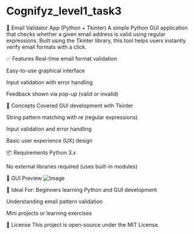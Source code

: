 # Cognifyz_level1_task3

📧 Email Validator App (Python + Tkinter)
A simple Python GUI application that checks whether a given email address is valid using regular expressions. Built using the Tkinter library, this tool helps users instantly verify email formats with a click.

✅ Features
Real-time email format validation

Easy-to-use graphical interface

Input validation with error handling

Feedback shown via pop-up (valid or invalid)

🧠 Concepts Covered
GUI development with Tkinter

String pattern matching with re (regular expressions)

Input validation and error handling

Basic user experience (UX) design

📦 Requirements
Python 3.x

No external libraries required (uses built-in modules)

📸 GUI Preview
![Image](https://github.com/user-attachments/assets/88993da5-36ad-48bd-96f5-97f998467ead)

🔧 Ideal For:
Beginners learning Python and GUI development

Understanding email pattern validation

Mini projects or learning exercises

📄 License
This project is open-source under the MIT License.

